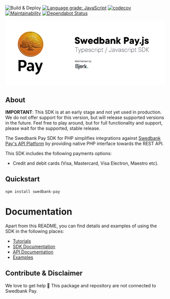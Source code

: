 ![Build & Deploy](https://github.com/bjerkio/swedbank-pay-js/workflows/Build%20&%20Deploy/badge.svg)
[![Language grade: JavaScript](https://img.shields.io/lgtm/grade/javascript/g/bjerkio/swedbank-pay-js.svg?logo=lgtm&logoWidth=18)](https://lgtm.com/projects/g/bjerkio/swedbank-pay-js/context:javascript)
[![codecov](https://codecov.io/gh/bjerkio/swedbank-pay-js/branch/master/graph/badge.svg)](https://codecov.io/gh/bjerkio/swedbank-pay-js)
[![Maintainability](https://api.codeclimate.com/v1/badges/04b50822a61583ccdb5f/maintainability)](https://codeclimate.com/github/bjerkio/swedbank-pay-js/maintainability)
[![Dependabot Status](https://api.dependabot.com/badges/status?host=github&repo=bjerkio/swedbank-pay-js&identifier=253005089)](https://dependabot.com)


![Swedbank Pay Javascript / Typescript SDK](assets/logo.png)

## About

**IMPORTANT**: This SDK is at an early stage and not yet used in production.
We do not offer support for this version, but will release supported versions
in the future. Feel free to play around, but for full functionality and support,
please wait for the supported, stable release.

The Swedbank Pay SDK for PHP simplifies integrations against
[Swedbank Pay's API Platform](https://developer.swedbankpay.com/payments/) by providing native PHP interface towards
the REST API.

This SDK includes the following payments options:

* Credit and debit cards (Visa, Mastercard, Visa Electron, Maestro etc).

## Quickstart

```
npm install swedbank-pay
```

# Documentation
Apart from this README, you can find details and examples of using the SDK in the following places:  

- [Tutorials](tutorials/README.md)
- [SDK Documentation](docs/README.md)
- [API Documentation](https://developer.swedbankpay.com/payments/)
- [Examples](examples/)

## Contribute & Disclaimer

We love to get help 🙏 This package and repository are not connected to Swedbank Pay.